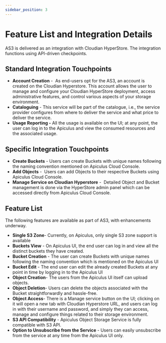 ```yaml
---
sidebar_position: 3
---
```

# Feature List and Integration Details

AS3 is delivered as an integration with Cloudian HyperStore. The integration functions using API-driven checkpoints.

## Standard Integration Touchpoints

- **Account Creation** -  As end-users opt for the AS3, an account is created on the Cloudian Hyperstore. This account allows the user to manage and configure your Cloudian HyperStore deployment, access administrative features, and control various aspects of your storage environment.
- **Cataloguing** - This service will be part of the catalogue, i.e., the service provider configures from where to deliver the service and what price to deliver the service.
- **Usage Reporting -** All the usage is available on the UI; at any point, the user can log in to the Apiculus and view the consumed resources and the associated usage.

## Specific Integration Touchpoints

- **Create Buckets** - Users can create Buckets with unique names following the naming convention mentioned on Apiculus Cloud Console.
- **Add Objects** -  Users can add Objects to their respective Buckets using Apiculus Cloud Console.
- **Manage Service on Cloudian Hyperstore** -  Detailed Object and Bucket management is done via the HyperStore admin panel which can be accessed directly from Apiculus Cloud Console.

## Feature List

The following features are available as part of AS3, with enhancements underway.

- **Single S3 Zone**- Currently, on Apiculus, only single S3 zone support is available
- **Buckets View** - On Apiculus UI, the end user can log in and view all the distinct buckets they have created.
- **Bucket Creation** - The user can create Buckets with unique names following the naming convention which is mentioned on the Apiculus UI
- **Bucket Edit** - The end user can edit the already created Buckets at any point in time by logging in to the Apiculus UI
- **Object Creation**- The users from the Apiculus UI itself can upload objects.
- **Object Deletion**- Users can delete the objects associated with the Bucket straightforwardly and hassle-free.
- **Object Access**- There is a Manage service button on the UI; clicking on it will open a new tab with Cloudian Hyperstore URL, and users can log in with their username and password, and simply they can access, manage and configure things related to their storage environment.
- **S3 API Compatibility** - Apiculus Object Storage Service is fully compatible with S3 API.
- **Option to Unsubscribe from the Service** - Users can easily unsubscribe from the service at any time from the Apiculus UI only.




